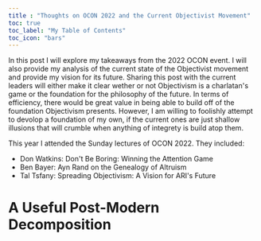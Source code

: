 ```yaml
---
title : "Thoughts on OCON 2022 and the Current Objectivist Movement"
toc: true
toc_label: "My Table of Contents"
toc_icon: "bars"
---
```


In this post I will explore my takeaways from the 2022 OCON event. I will also provide my analysis of the current state of the Objectivist movement and provide my vision for its future. Sharing this post with the current leaders will either make it clear wether or not Objectivism is a charlatan's game or the foundation for the philosophy of the future. In terms of efficiency, there would be great value in being able to build off of the foundation Objectivism presents. However, I am willing to foolishly attempt to devolop a foundation of my own, if the current ones are just shallow illusions that will crumble when anything of integrety is build atop them. 

This year I attended the Sunday lectures of OCON 2022. They included: 
- Don Watkins: Don't Be Boring: Winning the Attention Game
- Ben Bayer: Ayn Rand on the Genealogy of Altruism
- Tal Tsfany: Spreading Objectivism: A Vision for ARI's Future

# A Useful Post-Modern Decomposition
